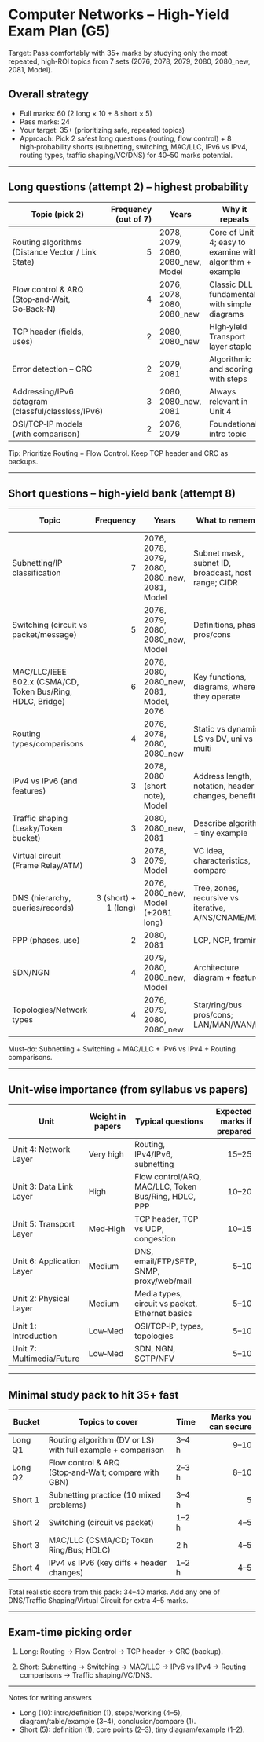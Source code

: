 # Computer Networks – High‑Yield Exam Plan (G5)

Target: Pass comfortably with 35+ marks by studying only the most repeated, high‑ROI topics from 7 sets (2076, 2078, 2079, 2080, 2080_new, 2081, Model).

## Overall strategy

- Full marks: 60 (2 long × 10 + 8 short × 5)
- Pass marks: 24
- Your target: 35+ (prioritizing safe, repeated topics)
- Approach: Pick 2 safest long questions (routing, flow control) + 8 high‑probability shorts (subnetting, switching, MAC/LLC, IPv6 vs IPv4, routing types, traffic shaping/VC/DNS) for 40–50 marks potential.

---

## Long questions (attempt 2) – highest probability

| Topic (pick 2)                                     | Frequency (out of 7) | Years                             | Why it repeats                                           | Expected marks |
| -------------------------------------------------- | -------------------: | --------------------------------- | -------------------------------------------------------- | -------------: |
| Routing algorithms (Distance Vector / Link State)  |                    5 | 2078, 2079, 2080, 2080_new, Model | Core of Unit 4; easy to examine with algorithm + example |           8–10 |
| Flow control & ARQ (Stop‑and‑Wait, Go‑Back‑N)      |                    4 | 2076, 2078, 2080, 2080_new        | Classic DLL fundamentals with simple diagrams            |           8–10 |
| TCP header (fields, uses)                          |                    2 | 2080, 2080_new                    | High‑yield Transport layer staple                        |           8–10 |
| Error detection – CRC                              |                    2 | 2079, 2081                        | Algorithmic and scoring with steps                       |            7–9 |
| Addressing/IPv6 datagram (classful/classless/IPv6) |                    3 | 2080, 2080_new, 2081              | Always relevant in Unit 4                                |            7–9 |
| OSI/TCP‑IP models (with comparison)                |                    2 | 2076, 2079                        | Foundational intro topic                                 |            6–8 |

Tip: Prioritize Routing + Flow Control. Keep TCP header and CRC as backups.

---

## Short questions – high‑yield bank (attempt 8)

| Topic                                                      |            Frequency | Years                                         | What to remember                                    | Expected marks |
| ---------------------------------------------------------- | -------------------: | --------------------------------------------- | --------------------------------------------------- | -------------: |
| Subnetting/IP classification                               |                    7 | 2076, 2078, 2079, 2080, 2080_new, 2081, Model | Subnet mask, subnet ID, broadcast, host range; CIDR |              5 |
| Switching (circuit vs packet/message)                      |                    5 | 2076, 2079, 2080, 2080_new, Model             | Definitions, phases, pros/cons                      |            4–5 |
| MAC/LLC/IEEE 802.x (CSMA/CD, Token Bus/Ring, HDLC, Bridge) |                    6 | 2078, 2080, 2080_new, 2081, Model, 2076       | Key functions, diagrams, where they operate         |            4–5 |
| Routing types/comparisons                                  |                    4 | 2076, 2078, 2080, 2080_new                    | Static vs dynamic, LS vs DV, uni vs multi           |            4–5 |
| IPv4 vs IPv6 (and features)                                |                    3 | 2078, 2080 (short note), Model                | Address length, notation, header changes, benefits  |            4–5 |
| Traffic shaping (Leaky/Token bucket)                       |                    3 | 2080, 2080_new, 2081                          | Describe algorithm + tiny example                   |            4–5 |
| Virtual circuit (Frame Relay/ATM)                          |                    3 | 2078, 2079, Model                             | VC idea, characteristics, compare                   |            4–5 |
| DNS (hierarchy, queries/records)                           | 3 (short) + 1 (long) | 2076, 2080_new, Model (+2081 long)            | Tree, zones, recursive vs iterative, A/NS/CNAME/MX  |            4–5 |
| PPP (phases, use)                                          |                    2 | 2080, 2081                                    | LCP, NCP, framing                                   |              4 |
| SDN/NGN                                                    |                    4 | 2079, 2080, 2080_new, Model                   | Architecture diagram + features                     |            4–5 |
| Topologies/Network types                                   |                    4 | 2076, 2079, 2080, 2080_new                    | Star/ring/bus pros/cons; LAN/MAN/WAN/PAN            |            4–5 |

Must‑do: Subnetting + Switching + MAC/LLC + IPv6 vs IPv4 + Routing comparisons.

---

## Unit‑wise importance (from syllabus vs papers)

| Unit                      | Weight in papers | Typical questions                                    | Expected marks if prepared |
| ------------------------- | ---------------- | ---------------------------------------------------- | -------------------------: |
| Unit 4: Network Layer     | Very high        | Routing, IPv4/IPv6, subnetting                       |                      15–25 |
| Unit 3: Data Link Layer   | High             | Flow control/ARQ, MAC/LLC, Token Bus/Ring, HDLC, PPP |                      10–20 |
| Unit 5: Transport Layer   | Med‑High         | TCP header, TCP vs UDP, congestion                   |                      10–15 |
| Unit 6: Application Layer | Medium           | DNS, email/FTP/SFTP, SNMP, proxy/web/mail            |                       5–10 |
| Unit 2: Physical Layer    | Medium           | Media types, circuit vs packet, Ethernet basics      |                       5–10 |
| Unit 1: Introduction      | Low‑Med          | OSI/TCP‑IP, types, topologies                        |                       5–10 |
| Unit 7: Multimedia/Future | Low‑Med          | SDN, NGN, SCTP/NFV                                   |                       5–10 |

---

## Minimal study pack to hit 35+ fast

| Bucket  | Topics to cover                                             | Time  | Marks you can secure |
| ------- | ----------------------------------------------------------- | ----- | -------------------: |
| Long Q1 | Routing algorithm (DV or LS) with full example + comparison | 3–4 h |                 9–10 |
| Long Q2 | Flow control & ARQ (Stop‑and‑Wait; compare with GBN)        | 2–3 h |                 8–10 |
| Short 1 | Subnetting practice (10 mixed problems)                     | 3–4 h |                    5 |
| Short 2 | Switching (circuit vs packet)                               | 1–2 h |                  4–5 |
| Short 3 | MAC/LLC (CSMA/CD; Token Ring/Bus; HDLC)                     | 2 h   |                  4–5 |
| Short 4 | IPv4 vs IPv6 (key diffs + header changes)                   | 1–2 h |                  4–5 |

Total realistic score from this pack: 34–40 marks. Add any one of DNS/Traffic Shaping/Virtual Circuit for extra 4–5 marks.

---

## Exam‑time picking order

1. Long: Routing → Flow Control → TCP header → CRC (backup).

2. Short: Subnetting → Switching → MAC/LLC → IPv6 vs IPv4 → Routing comparisons → Traffic shaping/VC/DNS.

---

Notes for writing answers

- Long (10): intro/definition (1), steps/working (4–5), diagram/table/example (3–4), conclusion/compare (1).
- Short (5): definition (1), core points (2–3), tiny diagram/example (1–2).
